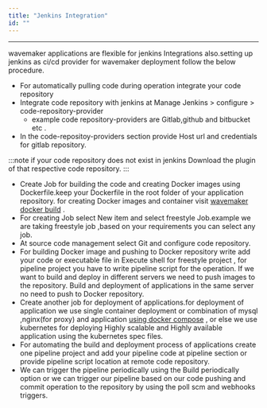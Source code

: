 ```yaml
---
title: "Jenkins Integration"
id: ""
---
```

---

wavemaker applications are flexible for jenkins Integrations also.setting up jenkins as ci/cd provider for wavemaker deployment follow the below procedure.

- For automatically pulling code during operation integrate your code repository
- Integrate code repository with jenkins at Manage Jenkins > configure > code-repository-provider
  - example code repository-providers are Gitlab,github and bitbucket etc .
- In the code-repositoy-providers section provide Host url and credentials for gitlab repository.

:::note
if your code repository does not exist in jenkins Download the plugin of that respective code repository.
:::

- Create Job for building the code and creating Docker images using Dockerfile.keep your Dockerfile in the root folder of your application repository. for creating Docker images and container visit [wavemaker docker build](build-with-docker.md) .
- For creating Job select New item and select freestyle Job.example we are taking freestyle job ,based on your requirements you can select any job.
- At source code management select Git and configure code repository.
- For building Docker image and pushing to Docker repository write add your code or executable file in Execute shell for freestyle project , for pipeline project you have to write pipeline script for the operation.
If  we want to build and deploy in different servers we need to push images to the repository. Build and deployment of applications in the same server no need to push to Docker repository.
- Create another job for deployment of applications.for deployment of application we use single container deployment or combination of mysql ,nginx(for proxy) and application [using docker compose](deployment-using-docker-compose.md) , or else we use kubernetes for deploying Highly scalable and Highly available application using the kubernetes spec files.
- For automating the build and deployment process of applications create one pipeline project and add your pipeline code at pipeline section or provide pipeline script location at remote code repository.
- We can trigger the pipeline periodically using the Build periodically option or we can trigger our pipeline based on our code pushing and commit operation to the repository by using the poll scm and webhooks triggers.
